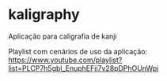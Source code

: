 # kaligraphy
Aplicação para caligrafia de kanji

Playlist com cenários de uso da aplicação: 
https://www.youtube.com/playlist?list=PLCP7h5gbl_EnuphEFjj7v28pDPhOUnWpi

